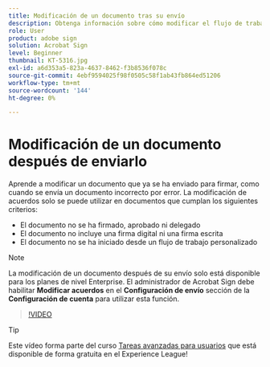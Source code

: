 ```yaml
---
title: Modificación de un documento tras su envío
description: Obtenga información sobre cómo modificar el flujo de trabajo de un documento que ya está en curso
role: User
product: adobe sign
solution: Acrobat Sign
level: Beginner
thumbnail: KT-5316.jpg
exl-id: a6d353a5-823a-4637-8462-f3b8536f078c
source-git-commit: 4ebf9594025f98f0505c58f1ab43fb864ed51206
workflow-type: tm+mt
source-wordcount: '144'
ht-degree: 0%

---
```


# Modificación de un documento después de enviarlo

Aprende a modificar un documento que ya se ha enviado para firmar, como cuando se envía un documento incorrecto por error. La modificación de acuerdos solo se puede utilizar en documentos que cumplan los siguientes criterios:

* El documento no se ha firmado, aprobado ni delegado
* El documento no incluye una firma digital ni una firma escrita
* El documento no se ha iniciado desde un flujo de trabajo personalizado


>[!NOTE]
>
>La modificación de un documento después de su envío solo está disponible para los planes de nivel Enterprise. El administrador de Acrobat Sign debe habilitar **Modificar acuerdos** en el **Configuración de envío** sección de la **Configuración de cuenta** para utilizar esta función.

>[!VIDEO](https://video.tv.adobe.com/v/342299?quality=12&learn=on&hidetitle=true)

>[!TIP]
>
>Este vídeo forma parte del curso [Tareas avanzadas para usuarios](https://experienceleague.adobe.com/?recommended=Sign-U-1-2020.3) que está disponible de forma gratuita en el Experience League!
